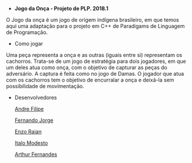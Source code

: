 - <b> Jogo da Onça - Projeto de PLP. 2018.1 </b>

O Jogo da onça é um jogo de origem indígena brasileiro, em que temos aqui uma adaptação para o projeto em C++ 
de Paradigams de Linguagem de Programação.

- Como jogar 

Uma peça representa a onça e as outras (iguais entre si) representam os cachorros. Trata-se de 
um jogo de estratégia para dois jogadores, em que um deles atua como onça, com o objetivo de capturar 
as peças do adversário. A captura é feita como no jogo de Damas. O jogador que atua com os cachorros 
tem o objetivo de encurralar a onça e deixá-la sem possibilidade de movimentação. 

- Desenvolvedores 

   [Andre Filipe](https://github.com/andrefqms "Andre Filipe") 

    [Fernando Jorge](https://github.com/fernandojorgepereirajr/ "Fernando Jorge") 

    [Enzo Raian](https://github.com/enzoraian "Enzo Raian") 

    [Italo Modesto](https://github.com/italomp "Italo Modesto") 

    [Arthur Fernandes](https://github.com/ArthurFernande "Arthur Fernandes")

